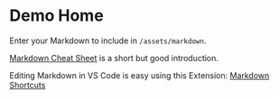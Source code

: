 # Demo Home

Enter your Markdown to include in `/assets/markdown`.

[Markdown Cheat Sheet](https://github.com/adam-p/markdown-here/wiki/Markdown-Cheatsheet) is a short but good introduction.

Editing Markdown in VS Code is easy using this Extension: [Markdown Shortcuts](https://marketplace.visualstudio.com/items?itemName=mdickin.markdown-shortcuts)
